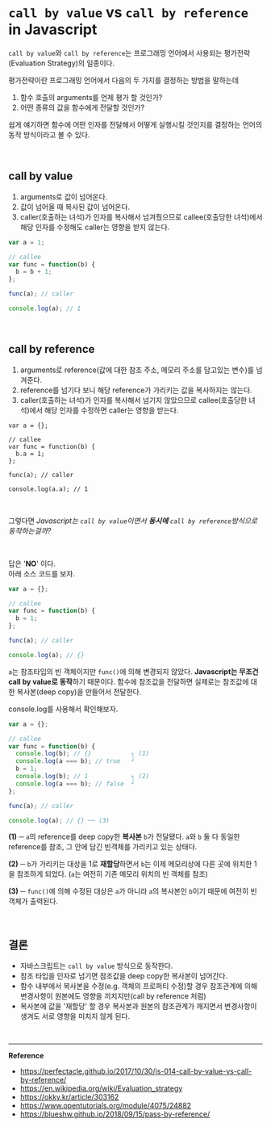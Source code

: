 # `call by value` vs `call by reference` in Javascript

`call by value`와 `call by reference`는 프로그래밍 언어에서 사용되는 평가전략(Evaluation Strategy)의 일종이다.

평가전략이란 프로그래밍 언어에서 다음의 두 가지를 결정하는 방법을 말하는데

1. 함수 호출의 arguments를 언제 평가 할 것인가?
2. 어떤 종류의 값을 함수에게 전달할 것인가?

쉽게 얘기하면 함수에 어떤 인자를 전달해서 어떻게 실행시킬 것인지를 결정하는 언어의 동작 방식이라고 볼 수 있다.

<br />

## call by value

1. arguments로 값이 넘어온다.
2. 값이 넘어올 때 복사된 값이 넘어온다.
3. caller(호출하는 녀석)가 인자를 복사해서 넘겨줬으므로 callee(호출당한 녀석)에서 해당 인자를 수정해도 caller는 영향을 받지 않는다.

```js
var a = 1;

// callee
var func = function(b) {
  b = b + 1;
};

func(a); // caller

console.log(a); // 1
```

<br />

## call by reference

1. arguments로 reference(값에 대한 참조 주소, 메모리 주소를 담고있는 변수)를 넘겨준다.
2. reference를 넘기다 보니 해당 reference가 가리키는 값을 복사하지는 않는다.
3. caller(호출하는 녀석)가 인자를 복사해서 넘기지 않았으므로 callee(호출당한 녀석)에서 해당 인자를 수정하면 caller는 영향을 받는다.

```
var a = {};

// callee
var func = function(b) {
  b.a = 1;
};

func(a); // caller

console.log(a.a); // 1
```

<br />

그렇다면 _Javascript는 `call by value`이면서 **동시에** `call by reference`방식으로 동작하는걸까?_

<br />

답은 '**NO**' 이다.<br />아래 소스 코드를 보자.

```js
var a = {};

// callee
var func = function(b) {
  b = 1;
};

func(a); // caller

console.log(a); // {}
```

`a`는 참조타입의 빈 객체이지만 `func()`에 의해 변경되지 않았다. **Javascript는 무조건 call by value로 동작**하기 때문이다. 함수에 참조값을 전달하면 실제로는 참조값에 대한 복사본(deep copy)을 만들어서 전달한다.

console.log를 사용해서 확인해보자.

```js
var a = {};

// callee
var func = function(b) {
  console.log(b); // {}           ┐ (1)
  console.log(a === b); // true   ┘
  b = 1;
  console.log(b); // 1            ┐ (2)
  console.log(a === b); // false  ┘
};

func(a); // caller

console.log(a); // {} ── (3)
```

**(1)** ─ `a`의 reference를 deep copy한 **복사본** `b`가 전달됐다. `a`와 `b` 둘 다 동일한 reference를 참조, 그 안에 담긴 빈객체를 가리키고 있는 상태다.<br />

**(2)** ─ `b`가 가리키는 대상을 1로 **재할당**하면서 `b`는 이제 메모리상에 다른 곳에 위치한 1을 참조하게 되었다. (`a`는 여전히 기존 메모리 위치의 빈 객체를 참조)<br />

**(3)** ─ `func()`에 의해 수정된 대상은 `a`가 아니라 `a`의 복사본인 `b`이기 때문에 여전히 빈 객체가 출력된다.

<br />

## 결론

- 자바스크립트는 `call by value` 방식으로 동작한다.
- 참조 타입을 인자로 넘기면 참조값을 deep copy한 복사본이 넘어간다.
- 함수 내부에서 복사본을 수정(e.g. 객체의 프로퍼티 수정)할 경우 참조관계에 의해 변경사항이 원본에도 영향을 끼치지만(call by reference 처럼)
- 복사본에 값을 '재할당' 할 경우 복사본과 원본의 참조관계가 깨지면서 변경사항이 생겨도 서로 영향을 미치지 않게 된다.

<br />

---

**Reference**

- https://perfectacle.github.io/2017/10/30/js-014-call-by-value-vs-call-by-reference/
- https://en.wikipedia.org/wiki/Evaluation_strategy
- https://okky.kr/article/303162
- https://www.opentutorials.org/module/4075/24882
- https://blueshw.github.io/2018/09/15/pass-by-reference/
